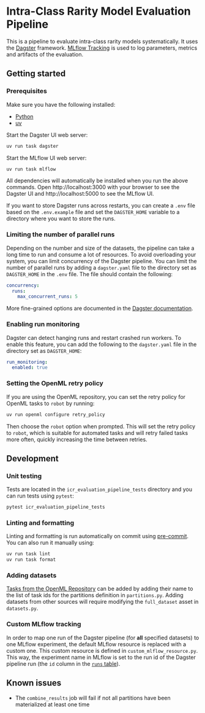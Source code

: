 # Intra-Class Rarity Model Evaluation Pipeline

This is a pipeline to evaluate intra-class rarity models systematically. It uses the [Dagster](https://dagster.io/)
framework.
[MLflow Tracking](https://mlflow.org/docs/latest/tracking/) is used to log parameters, metrics and artifacts of the
evaluation.

## Getting started

### Prerequisites

Make sure you have the following installed:

- [Python](https://www.python.org/downloads/)
- [uv](https://docs.astral.sh/uv/getting-started/installation/)

Start the Dagster UI web server:

```bash
uv run task dagster
```

Start the MLflow UI web server:

```bash
uv run task mlflow
```

All dependencies will automatically be installed when you run the above commands.
Open http://localhost:3000 with your browser to see the Dagster UI and http://localhost:5000 to see the MLflow UI.

If you want to store Dagster runs across restarts, you can create a `.env` file based on the `.env.example` file and set
the `DAGSTER_HOME` variable to a directory where you want to store the runs.

### Limiting the number of parallel runs

Depending on the number and size of the datasets, the pipeline can take a long time to run and consume a lot of
resources. To avoid overloading your system, you can limit concurrency of the Dagster pipeline.
You can limit the number of parallel runs by adding a `dagster.yaml` file to the directory set as `DAGSTER_HOME` in the
`.env` file. The file should contain the following:

```yaml
concurrency:
  runs:
    max_concurrent_runs: 5
```

More fine-grained options are documented in
the [Dagster documentation](https://docs.dagster.io/guides/operate/managing-concurrency).

### Enabling run monitoring

Dagster can detect hanging runs and restart crashed run workers. To enable this feature, you can add the following to
the `dagster.yaml` file in the directory set as `DAGSTER_HOME`:

```yaml
run_monitoring:
  enabled: true
```

### Setting the OpenML retry policy

If you are using the OpenML repository, you can set the retry policy for OpenML tasks to `robot` by running:
```bash
uv run openml configure retry_policy
```

Then choose the `robot` option when prompted. This will set the retry policy to `robot`, which is suitable for
automated tasks and will retry failed tasks more often, quickly increasing the time between retries.

## Development

### Unit testing

Tests are located in the `icr_evaluation_pipeline_tests` directory and you can run tests using `pytest`:

```bash
pytest icr_evaluation_pipeline_tests
```

### Linting and formatting

Linting and formatting is run automatically on commit using [pre-commit](https://pre-commit.com/).
You can also run it manually using:

```bash
uv run task lint
uv run task format
```

### Adding datasets

[Tasks from the OpenML Repository](https://www.openml.org/search?type=task&sort=runs) can be added by adding their name
to the list of task ids for the partitions definition in `partitions.py`. Adding datasets from other sources will
require modifying the `full_dataset` asset in `datasets.py`.

### Custom MLflow tracking

In order to map one run of the Dagster pipeline (for **all** specified datasets) to one MLflow experiment, the default
MLflow resource is replaced with a custom one. This custom resource is defined in `custom_mlflow_resource.py`.
This way, the experiment name in MLflow is set to the run id of the Dagster pipeline run (the `id` column in the [
`runs` table](http://localhost:3000/runs)).

## Known issues

- The `combine_results` job will fail if not all partitions have been materialized at least one time
